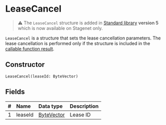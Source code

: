 # LeaseCancel

> :warning: The `LeaseCancel` structure is added in [Standard library](/en/ride/script/standard-library) **version 5** which is now available on Stagenet only.

`LeaseCancel` is a structure that sets the lease cancellation parameters. The lease cancellation is performed only if the structure is included in the [callable function result](/en/ride/functions/callable-function#invocation-result-2).

## Constructor

```ride
LeaseCancel(leaseId: ByteVector)
```

## Fields

| # | Name | Data type | Description |
| :--- | :--- | :--- | :--- |
| 1 | leaseId | [ByteVector](/en/ride/data-types/byte-vector) | Lease ID |
